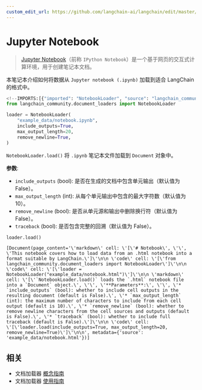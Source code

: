 ```yaml
---
custom_edit_url: https://github.com/langchain-ai/langchain/edit/master/docs/docs/integrations/document_loaders/jupyter_notebook.ipynb
---
```

# Jupyter Notebook

>[Jupyter Notebook](https://en.wikipedia.org/wiki/Project_Jupyter#Applications)（前称 `IPython Notebook`）是一个基于网页的交互式计算环境，用于创建笔记本文档。

本笔记本介绍如何将数据从 `Jupyter notebook (.ipynb)` 加载到适合 LangChain 的格式中。


```python
<!--IMPORTS:[{"imported": "NotebookLoader", "source": "langchain_community.document_loaders", "docs": "https://python.langchain.com/api_reference/community/document_loaders/langchain_community.document_loaders.notebook.NotebookLoader.html", "title": "Jupyter Notebook"}]-->
from langchain_community.document_loaders import NotebookLoader
```


```python
loader = NotebookLoader(
    "example_data/notebook.ipynb",
    include_outputs=True,
    max_output_length=20,
    remove_newline=True,
)
```

`NotebookLoader.load()` 将 `.ipynb` 笔记本文件加载到 `Document` 对象中。

**参数**:

* `include_outputs` (bool): 是否在生成的文档中包含单元输出（默认值为 False）。
* `max_output_length` (int): 从每个单元输出中包含的最大字符数（默认值为 10）。
* `remove_newline` (bool): 是否从单元源和输出中删除换行符（默认值为 False）。
* `traceback` (bool): 是否包含完整的回溯（默认值为 False）。


```python
loader.load()
```



```output
[Document(page_content='\'markdown\' cell: \'[\'# Notebook\', \'\', \'This notebook covers how to load data from an .html notebook into a format suitable by LangChain.\']\'\n\n \'code\' cell: \'[\'from langchain_community.document_loaders import NotebookLoader\']\'\n\n \'code\' cell: \'[\'loader = NotebookLoader("example_data/notebook.html")\']\'\n\n \'markdown\' cell: \'[\'`NotebookLoader.load()` loads the `.html` notebook file into a `Document` object.\', \'\', \'**Parameters**:\', \'\', \'* `include_outputs` (bool): whether to include cell outputs in the resulting document (default is False).\', \'* `max_output_length` (int): the maximum number of characters to include from each cell output (default is 10).\', \'* `remove_newline` (bool): whether to remove newline characters from the cell sources and outputs (default is False).\', \'* `traceback` (bool): whether to include full traceback (default is False).\']\'\n\n \'code\' cell: \'[\'loader.load(include_outputs=True, max_output_length=20, remove_newline=True)\']\'\n\n', metadata={'source': 'example_data/notebook.html'})]
```



## 相关

- 文档加载器 [概念指南](/docs/concepts/#document-loaders)
- 文档加载器 [使用指南](/docs/how_to/#document-loaders)
